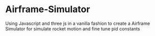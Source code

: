 # Airframe-Simulator
Using Javascript and three js in a vanilla fashion to create a Airframe Simulator for simulate rocket motion and fine tune pid constants
